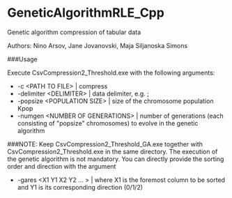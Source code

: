 GeneticAlgorithmRLE_Cpp
=======================

Genetic algorithm compression of tabular data

Authors: Nino Arsov, Jane Jovanovski, Maja Siljanoska Simons

###Usage

Execute CsvCompression2_Threshold.exe with the following arguments:
* -c \<PATH TO FILE\> | compress
* -delimiter \<DELIMITER\> | data delimiter, e.g. ;
* -popsize \<POPULATION SIZE\> | size of the chromosome population Kpop
* -numgen \<NUMBER OF GENERATIONS\> | number of generations (each consisting of "popsize" chromosomes) to evolve in the genetic algorithm

###NOTE:
Keep CsvCompression2_Threshold_GA.exe together with CsvCompression2_Threshold.exe in the same directory. The execution of the genetic algorithm is not mandatory. You can directly provide the sorting order and direction with the argument 
* -gares \<X1 Y1 X2 Y2 ... \> | where X1 is the foremost column to be sorted and Y1 is its corresponding direction (0/1/2)
